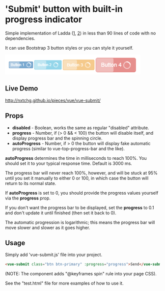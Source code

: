 
# 'Submit' button with built-in progress indicator

Simple implementation of Ladda ([1](http://lab.hakim.se/ladda/), [2](https://msurguy.github.io/ladda-bootstrap/)) in less than 90 lines of code with no dependencies.

It can use Bootstrap 3 button styles or you can style it yourself.

![vue-submit example](vue-submit-example.png)

## Live Demo

http://nxtchg.github.io/pieces/vue/vue-submit/

## Props

* **disabled** - Boolean, works the same as regular "disabled" attribute.
* **progress** - Number, if (> 0 && < 100) the button will disable itself, and display progress bar and the spinning circle.
* **autoProgress** - Number, if > 0 the button will display fake automatic progress (similar to vue-top-progress-bar and the like).

**autoProgress** determines the time in milliseconds to reach 100%. You should set it to your typical response time. Default is 3000 ms.

The progress bar will never reach 100%, however, and will be stuck at 95% until you set it manually to either 0 or 100, in which case the button will return to its normal state.

If **autoProgress** is set to 0, you should provide the progress values yourself via the **progress** prop.

If you don't want the progress bar to be displayed, set the **progress** to 0.1 and don't update it until finished (then set it back to 0).

The automatic progression is logarithmic; this means the progress bar will move slower and slower as it goes higher.

## Usage

Simply add 'vue-submit.js' file into your project.

```html
<vue-submit class="btn btn-primary" :progress="progress">Send</vue-submit>
```

(NOTE: The component adds "@keyframes spin" rule into your page CSS).

See the "test.html" file for more examples of how to use it.
